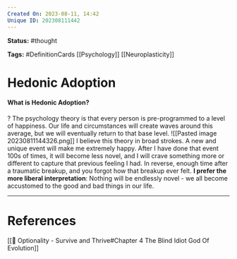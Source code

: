 ```yaml
---
Created On: 2023-08-11, 14:42
Unique ID: 202308111442
---
```

**Status:** #thought 

**Tags:** #DefinitionCards [[Psychology]] [[Neuroplasticity]]

# Hedonic Adoption
#### What is Hedonic Adoption?
?
The psychology theory is that every person is pre-programmed to a level of happiness. Our life and circumstances will create waves around this average, but we will eventually return to that base level. 
![[Pasted image 20230811144326.png]]
I believe this theory in broad strokes. A new and unique event will make me extremely happy. After I have done that event 100s of times, it will become less novel, and I will crave something more or different to capture that previous feeling I had. In reverse, enough time after a traumatic breakup, and you forgot how that breakup ever felt. 
**I prefer the more liberal interpretation**: Nothing will be endlessly novel - we all become accustomed to the good and bad things in our life. 
<!--SR:!2023-08-16,1,230-->



---
# References
[[📗 Optionality - Survive and Thrive#Chapter 4 The Blind Idiot God Of Evolution]]